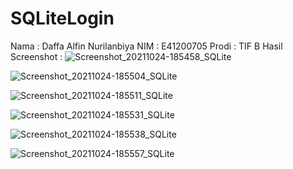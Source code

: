 # SQLiteLogin
Nama : Daffa Alfin Nurilanbiya
NIM : E41200705
Prodi : TIF B
Hasil Screenshot :
![Screenshot_20211024-185458_SQLite](https://user-images.githubusercontent.com/75287752/138593246-000e9a93-dc88-4048-b2a5-66ef5b1c727d.jpg)

![Screenshot_20211024-185504_SQLite](https://user-images.githubusercontent.com/75287752/138593270-66884cf2-7794-4341-81a3-42e0e1c322e2.jpg)

![Screenshot_20211024-185511_SQLite](https://user-images.githubusercontent.com/75287752/138593281-49edad12-0aad-4404-8eb1-6106c9b19592.jpg)

![Screenshot_20211024-185531_SQLite](https://user-images.githubusercontent.com/75287752/138593317-dd36aae2-51f1-4e72-bac7-2463c8d2299c.jpg)

![Screenshot_20211024-185538_SQLite](https://user-images.githubusercontent.com/75287752/138593330-a47591f3-3226-4310-8df0-b64e9b47b40d.jpg)

![Screenshot_20211024-185557_SQLite](https://user-images.githubusercontent.com/75287752/138593337-780ef7fc-6072-4f21-8529-a43be5109eac.jpg)
